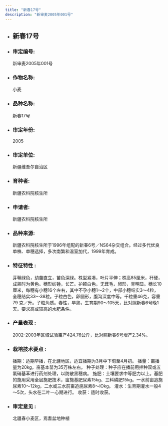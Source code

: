 ```yaml
---
title: "新春17号"
description: "新审麦2005年001号"
---
```

* ## 新春17号
* ###  审定编号:  
   新审麦2005年001号

*  ### 作物名称:  
   小麦

*   ###  品种名称: 
    新春17号

*   ### 审定年份: 
    2005

*   ### 审定单位:  
    新疆维吾尔自治区

*   ### 育种者:  
    新疆农科院核生所

*   ### 申请者:  
    新疆农科院核生所

*   ### 品种来源:  
    新疆农科院核生所于1996年组配的新春6号／NS64杂交组合。经过多代优良单株、单穗选择，多次南繁和温室加代，1999年育成。

*   ### 特征特性 : 
    芽鞘绿色，幼苗直立，苗色深绿。株型紧凑，叶片平伸；株高85厘米，秆硬，成熟时为黄色。穗形纺锤，长芒。护颖白色，无茸毛，卵形，脊明显。穗长10厘米，每穗有小穗16个左右，其中不孕小穗1～2个，中部小穗结实3～4粒，全穗结实33～38粒。子粒白色，卵圆形，腹沟深度中等。千粒重46克，容重79 克／升。子粒角质。春性，早熟，生育期90～105天，比对照新春6号晚1天。要求高或较高的水肥条件。

*   ### 产量表现 : 
    2002-2003年区域试验亩产424.76公斤，比对照新春6号增产2.34%。

*   ### 栽培技术要点 : 
    播期：适期早播，在北疆地区，适宜播期为3月中下旬至4月初。
播量：亩播量为20kg，亩基本苗为35万株左右。
种子处理：种子应在播前用拌种双或五氯硝基苯进行药剂处理，以防散黑穗病。
施肥：土壤要求中等肥力以上。基肥的施用采用全层施肥技术，亩施基肥尿素15kg、三料磷肥15kg。一水前亩追施尿素10～12kg，二水或三水前亩追施尿素8～lOkg。
灌水：生育期灌水一般4～5次，头水在二叶一心期进行。
收获：适时收获。

*   ### 审定意见 : 
    北疆春小麦区，焉耆盆地种植
